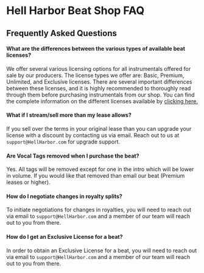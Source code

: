 # Hell Harbor Beat Shop FAQ
## Frequently Asked Questions

#### What are the differences between the various types of available beat licenses?
We offer several various licensing options for all instrumentals offered for sale by our producers. The license types we offer are: Basic, Premium, Unlimited, and Exclusive licenses. There are several important differences between these licenses, and it is highly recommended to thoroughly read through them before purchasing instrumentals from our shop. You can find the complete information on the different licenses available by [clicking here.](https://www.hellharbor.com/info/beat-licenses.html)

#### What if I stream/sell more than my lease allows?
If you sell over the terms in your original lease than you can upgrade your license with a discount by contacting us via email. Reach out to us at `support@HellHarbor.com` for upgrade support.

#### Are Vocal Tags removed when I purchase the beat?
Yes. All tags will be removed except for one in the intro which will be lower in volume. If you would like that removed than email our beat (Premium leases or higher).

#### How do I negotiate changes in royalty splits?
To initiate negotiations for changes in royalties, you will need to reach out via email to `support@HellHarbor.com` and a member of our team will reach out to you from there. 

#### How do I get an Exclusive License for a beat? 
In order to obtain an Exclusive License for a beat, you will need to reach out via email to `support@HellHarbor.com` and a member of our team will reach out to you from there. 
